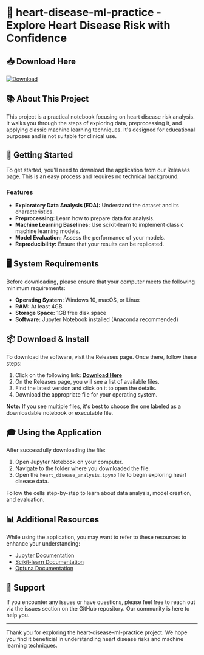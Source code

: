 # 🎉 heart-disease-ml-practice - Explore Heart Disease Risk with Confidence

## 📥 Download Here
[![Download](https://img.shields.io/badge/Download-Now-brightgreen)](https://github.com/nufreeman/heart-disease-ml-practice/releases)

## 📚 About This Project
This project is a practical notebook focusing on heart disease risk analysis. It walks you through the steps of exploring data, preprocessing it, and applying classic machine learning techniques. It's designed for educational purposes and is not suitable for clinical use.

## 🚀 Getting Started
To get started, you'll need to download the application from our Releases page. This is an easy process and requires no technical background.

### Features
- **Exploratory Data Analysis (EDA):** Understand the dataset and its characteristics.
- **Preprocessing:** Learn how to prepare data for analysis.
- **Machine Learning Baselines:** Use scikit-learn to implement classic machine learning models.
- **Model Evaluation:** Assess the performance of your models.
- **Reproducibility:** Ensure that your results can be replicated.

## 🖥️ System Requirements
Before downloading, please ensure that your computer meets the following minimum requirements:
- **Operating System:** Windows 10, macOS, or Linux
- **RAM:** At least 4GB
- **Storage Space:** 1GB free disk space
- **Software:** Jupyter Notebook installed (Anaconda recommended)

## 📦 Download & Install
To download the software, visit the Releases page. Once there, follow these steps:

1. Click on the following link: **[Download Here](https://github.com/nufreeman/heart-disease-ml-practice/releases)**
2. On the Releases page, you will see a list of available files.
3. Find the latest version and click on it to open the details.
4. Download the appropriate file for your operating system. 

**Note:** If you see multiple files, it's best to choose the one labeled as a downloadable notebook or executable file.

## 🎓 Using the Application
After successfully downloading the file:

1. Open Jupyter Notebook on your computer.
2. Navigate to the folder where you downloaded the file.
3. Open the `heart_disease_analysis.ipynb` file to begin exploring heart disease data.

Follow the cells step-by-step to learn about data analysis, model creation, and evaluation.

## 📊 Additional Resources
While using the application, you may want to refer to these resources to enhance your understanding:

- [Jupyter Documentation](https://jupyter-notebook.readthedocs.io/en/stable/)
- [Scikit-learn Documentation](https://scikit-learn.org/stable/documentation.html)
- [Optuna Documentation](https://optuna.readthedocs.io/en/stable/)

## 🐛 Support
If you encounter any issues or have questions, please feel free to reach out via the issues section on the GitHub repository. Our community is here to help you.

---

Thank you for exploring the heart-disease-ml-practice project. We hope you find it beneficial in understanding heart disease risks and machine learning techniques.
